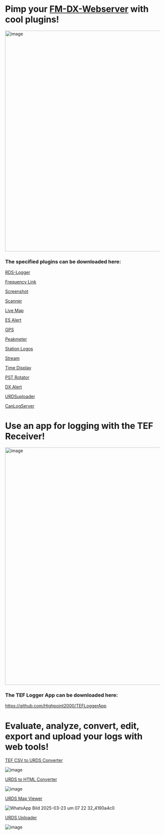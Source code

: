 # Pimp your [FM-DX-Webserver](https://github.com/NoobishSVK/fm-dx-webserver) with cool plugins!


<img width="963" height="717" alt="image" src="https://github.com/user-attachments/assets/ea1418c3-1c02-442f-b01f-1aff0512cc18" />







### The specified plugins can be downloaded here:

[RDS-Logger](https://github.com/Highpoint2000/webserver-logger/releases)

[Frequency Link](https://github.com/Highpoint2000/FrequencyLink/releases)

[Screenshot](https://github.com/Highpoint2000/webserver-screenshot/releases)

[Scanner](https://github.com/Highpoint2000/webserver-scanner/releases)

[Live Map](https://github.com/Highpoint2000/LiveMap/releases)

[ES Alert](https://github.com/Highpoint2000/ES-Alert/releases)

[GPS](https://github.com/Highpoint2000/GPS/releases)

[Peakmeter](https://github.com/Highpoint2000/PeakMeter/releases)

[Station Logos](https://github.com/Highpoint2000/webserver-station-logos/releases)

[Stream](https://github.com/Highpoint2000/stream/releases)

[Time Display](https://github.com/Highpoint2000/webserver-time/releases)

[PST Rotator](https://github.com/Highpoint2000/PSTRotator/releases)

[DX Alert](https://github.com/Highpoint2000/DX-Alert/releases)

[URDSuploader](https://github.com/Highpoint2000/URDSupload/releases)

[CanLogServer](https://github.com/Highpoint2000/canlog-server/releases)

#  Use an app for logging with the TEF Receiver!

<img width="778" height="771" alt="image" src="https://github.com/user-attachments/assets/9e42401b-f262-4b0c-9e64-e78b988e1afc" />





### The TEF Logger App can be downloaded here:

https://github.com/Highpoint2000/TEFLoggerApp

#  Evaluate, analyze, convert, edit, export and upload your logs with web tools!

[TEF CSV to URDS Converter](https://tef.noobish.eu/logos/CSVtoURDS.html)

![image](https://github.com/user-attachments/assets/c8446667-1192-466f-8a3d-b690d164fdb8)

[URDS to HTML Converter](https://tef.noobish.eu/logos/URDStoHTML.html)

![image](https://github.com/user-attachments/assets/6630f338-7d12-43e2-9f83-db06bbe643d3)

[URDS Map Viewer](https://tef.noobish.eu/logos/URDSMapViewer.html)

![WhatsApp Bild 2025-03-23 um 07 22 32_4190a4c0](https://github.com/user-attachments/assets/3b7ea8a4-254a-4f2b-8e92-944b2054e5ba)

[URDS Uploader](https://tef.noobish.eu/logos/URDSuploader.html)

![image](https://github.com/user-attachments/assets/76e5fa98-d396-43a0-a00b-f8bf5886eb2f)


<!---

- 👋 Hi, I’m @Highpoint2000
- 👀 I’m interested in ...
- 🌱 I’m currently learning ...
- 💞️ I’m looking to collaborate on ...
- 📫 How to reach me ...
- 😄 Pronouns: ...
- ⚡ Fun fact: ...
Highpoint2000/Highpoint2000 is a ✨ special ✨ repository because its `README.md` (this file) appears on your GitHub profile.
You can click the Preview link to take a look at your changes.
--->
